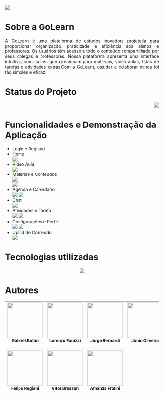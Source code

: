 <img src="/images/GoLearn Banner.png">

# Sobre a GoLearn
<p align="justify">A GoLearn é uma plataforma de estudos inovadora projetada para proporcionar organização, praticidade e eficiência aos alunos e professores. Os usuários têm acesso a todo o conteúdo compartilhado por seus colegas e professores. Nossa plataforma apresenta uma interface intuitiva, com ícones que direcionam para materiais, vídeo aulas, listas de tarefas e atividades extras.Com a GoLearn, estudar e colaborar nunca foi tão simples e eficaz.</p>

# Status do Projeto
<p align="right"><img src="http://img.shields.io/static/v1?label=STATUS&message=EM%20DESENVOLVIMENTO&color=GREEN&style=for-the-badge"/></p>

# Funcionalidades e Demonstração da Aplicação
<ul>
<li>Login e Registro</li>
<li>Home</li>
<img src="/images/Home.png">
<li>Video Aula</li>
<img src="/images/Vídeo aula.png">
<li>Materias e Conteudos</li>
<img src="/images/Materiais.png">
<br>
<img src="/images/Conteúdos.png">
<li>Agenda e Calendario</li>
<img src="/images/Sua agenda.png">
<img src="/images/Calendário.png">
<li>Chat</li>
<img src="/images/Mensagens.png">
<li>Atividades e Tarefa</li>
<img src="/images/Atividades.png">
<img src="/images/Tarefas.png">
<li>Configurações e Perfil</li>
<img src="/images/Configurações.png">
<img src="/images/Configurações de conta.png">
<li>Uplod de Conteudo</li>
<img src="/images/Upload de conteúdos.png">
</ul>

# Tecnologias utilizadas
<p align="center">
  <a href="https://skillicons.dev">
    <img src="https://skillicons.dev/icons?i=js,html,css,figma,bootstrap,php,postgres" />
  </a>
</p>

# Autores
| [<img src="https://avatars.githubusercontent.com/u/161064499?v=4" width=115><br><sub>Gabriel Botan</sub>](https://github.com/gabrielbotandev) |  [<img src="https://avatars.githubusercontent.com/u/75314699?v=4" width=115><br><sub>Lorenzo Fanizzi</sub>](https://github.com/Fanizzi) |  [<img src="https://avatars.githubusercontent.com/u/167432543?v=4" width=115><br><sub>Jorge Bernardi</sub>](https://github.com/Jorge-Bernardi) | [<img src="https://avatars.githubusercontent.com/u/165528814?v=4" width=115><br><sub>Junio Oliveira</sub>](https://github.com/juniom237) |
| :---: | :---: | :---: | :---: |


| [<img src="https://avatars.githubusercontent.com/u/164355457?v=4" width=115><br><sub>Felipe Regiani</sub>](https://github.com/felipe-r-regiani) |  [<img src="https://avatars.githubusercontent.com/u/164512732?v=4" width=115><br><sub>VItor Bressan</sub>](https://github.com/Bressanvt) |  [<img src="https://avatars.githubusercontent.com/u/81768842?v=4" width=115><br><sub>Amanda Frolini</sub>](https://github.com/amandafrolini6) |
| :---: | :---: | :---: |
